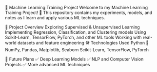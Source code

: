 📌 Machine Learning Training Project
Welcome to my Machine Learning Training Project! 🚀 This repository contains my experiments, models, and notes as I learn and apply various ML techniques.

📂 Project Overview
Exploring Supervised & Unsupervised Learning
Implementing Regression, Classification, and Clustering models
Using Scikit-Learn, TensorFlow, PyTorch, and other ML tools
Working with real-world datasets and feature engineering
🛠 Technologies Used
Python 🐍
NumPy, Pandas, Matplotlib, Seaborn
Scikit-Learn, TensorFlow, PyTorch

📌 Future Plans
✅ Deep Learning Models
✅ NLP and Computer Vision Projects
✅ More advanced ML techniques

